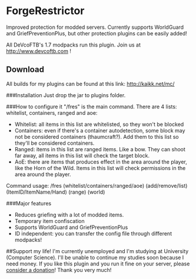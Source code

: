 # ForgeRestrictor
Improved protection for modded servers.
Currently supports WorldGuard and GriefPreventionPlus, but other protection plugins can be easily added!

All DeVcoFTB's 1.7 modpacks run this plugin.
Join us at http://www.devcoftb.com !

## Download
All builds for my plugins can be found at this link: http://kaikk.net/mc/

###Installation
Just drop the jar to plugins folder.

###How to configure it
"/fres" is the main command. There are 4 lists: whitelist, containers, ranged and aoe:
- Whitelist: all items in this list are whitelisted, so they won't be blocked
- Containers: even if there's a container autodetection, some block may not be considered containers (thaumcraft?). Add them to this list so they'll be considered containers.
- Ranged: items in this list are ranged items. Like a bow. They can shoot far away, all items in this list will check the target block.
- AoE: there are items that produces effect in the area around the player, like the Horn of the Wild. Items in this list will check permissions in the area around the player.

Command usage: /fres (whitelist/containers/ranged/aoe) (add/remove/list) (ItemID/ItemName/Hand) (range) (world)

###Major features
- Reduces griefing with a lot of modded items.
- Temporary item confiscation
- Supports WorldGuard and GriefPreventionPlus
- ID independent: you can transfer the config file through different modpacks!

##Support my life!
I'm currently unemployed and I'm studying at University (Computer Science).
I'll be unable to continue my studies soon because I need money.
If you like this plugin and you run it fine on your server, please <a href='http://kaikk.net/mc/#donate'>consider a donation</a>!
Thank you very much!
